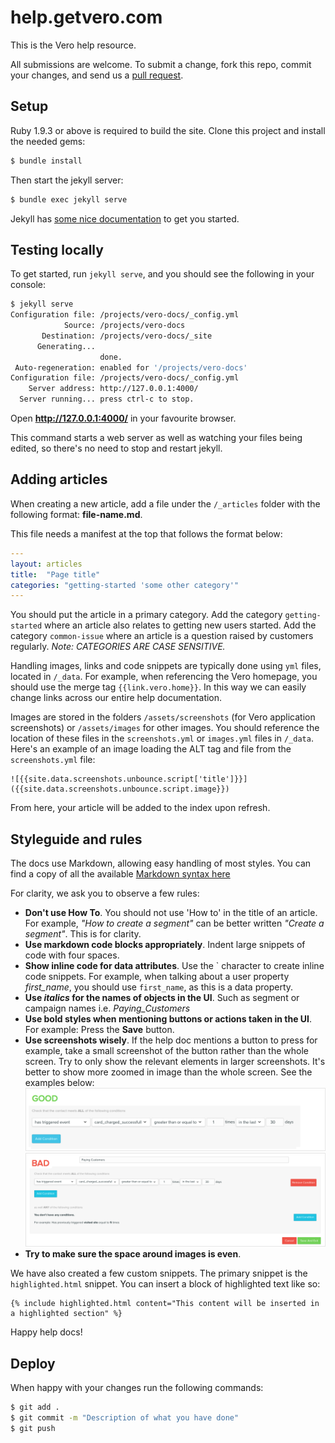 # help.getvero.com

This is the Vero help resource.

All submissions are welcome. To submit a change, fork this repo, commit your changes, and send us a [pull request](http://help.github.com/send-pull-requests/).

## Setup

Ruby 1.9.3 or above is required to build the site.
Clone this project and install the needed gems:

```sh
$ bundle install
```

Then start the jekyll server:

```sh
$ bundle exec jekyll serve
```

Jekyll has [some nice documentation](http://jekyllrb.com/docs/usage/) to get you started.

## Testing locally

To get started, run `jekyll serve`, and you should see the following in your console:

```sh
$ jekyll serve
Configuration file: /projects/vero-docs/_config.yml
            Source: /projects/vero-docs
       Destination: /projects/vero-docs/_site
      Generating...
                    done.
 Auto-regeneration: enabled for '/projects/vero-docs'
Configuration file: /projects/vero-docs/_config.yml
    Server address: http://127.0.0.1:4000/
  Server running... press ctrl-c to stop.
```

Open **http://127.0.0.1:4000/** in your favourite browser.

This command starts a web server as well as watching your files being edited, so there's no need to stop and restart jekyll.

## Adding articles

When creating a new article, add a file under the `/_articles` folder with the following format: **file-name.md**.

This file needs a manifest at the top that follows the format below:

```yaml
---
layout: articles
title:  "Page title"
categories: "getting-started 'some other category'"
---
```

You should put the article in a primary category. Add the category `getting-started` where an article also relates to getting new users started. Add the category `common-issue` where an article is a question raised by customers regularly. *Note: CATEGORIES ARE CASE SENSITIVE.*

Handling images, links and code snippets are typically done using `yml` files, located in `/_data`. For example, when referencing the Vero homepage, you should use the merge tag `{{link.vero.home}}`. In this way we can easily change links across our entire help documentation.

Images are stored in the folders `/assets/screenshots` (for Vero application screenshots) or `/assets/images` for other images. You should reference the location of these files in the `screenshots.yml` or `images.yml` files in `/_data`. Here's an example of an image loading the ALT tag and file from the `screenshots.yml` file:

```liquid
![{{site.data.screenshots.unbounce.script['title']}}]({{site.data.screenshots.unbounce.script.image}})
```

From here, your article will be added to the index upon refresh.

## Styleguide and rules

The docs use Markdown, allowing easy handling of most styles. You can find a copy of all the available [Markdown syntax here](http://daringfireball.net/projects/markdown/syntax)

For clarity, we ask you to observe a few rules:

-   **Don't use How To**. You should not use 'How to' in the title of an article. For example, *"How to create a segment"* can be better written *"Create a segment"*. This is for clarity.
-   **Use markdown code blocks appropriately**. Indent large snippets of code with four spaces.
-   **Show inline code for data attributes**. Use the \` character to create inline code snippets. For example, when talking about a user property *first_name*, you should use `first_name`, as this is a data property.
-   **Use *italics* for the names of objects in the UI**. Such as segment or campaign names i.e. *Paying_Customers*
-   **Use bold styles when mentioning buttons or actions taken in the UI**. For example: Press the **Save** button.
-   **Use screenshots wisely**. If the help doc mentions a button to press for example, take a small screenshot of the button rather than the whole screen. Try to only show the relevant elements in larger screenshots. It's better to show more zoomed in image than the whole screen. See the examples below:
    ![Good image](/assets/readme/goodimage.png?raw=true)
    ![Bad image](/assets/readme/badimage.png?raw=true)
-   **Try to make sure the space around images is even**.

We have also created a few custom snippets. The primary snippet is the `highlighted.html` snippet. You can insert a block of highlighted text like so:

```liquid
{% include highlighted.html content="This content will be inserted in a highlighted section" %}
```

Happy help docs!

## Deploy

When happy with your changes run the following commands:

```sh
$ git add .
$ git commit -m "Description of what you have done"
$ git push
```

